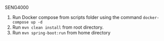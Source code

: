 SENG4000


1. Run Docker compose from scripts folder using the command  `docker-compose up -d`
2. Run `mvn clean install` from root directory.
3. Run `mvn spring-boot:run` from home directory